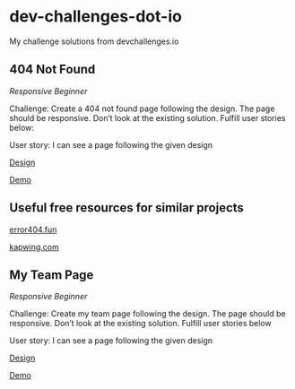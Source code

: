 # dev-challenges-dot-io

My challenge solutions from devchallenges.io

## 404 Not Found

_Responsive_ _Beginner_

Challenge: Create a 404 not found page following the design. The page should be responsive. Don’t look at the existing solution. Fulfill user stories below:

User story: I can see a page following the given design

[Design](https://www.figma.com/file/QeKWLNhB13zDjJzqR22TKE/404-page-challenge?node-id=0%3A1)

[Demo](https://404devchallenges.netlify.app/)

## Useful free resources for similar projects

[error404.fun](https://error404.fun/)

[kapwing.com](https://www.kapwing.com/404-illustrations)

## My Team Page

_Responsive_ _Beginner_

Challenge: Create my team page following the design. The page should be responsive. Don’t look at the existing solution. Fulfill user stories below

User story: I can see a page following the given design

[Design]()

[Demo]()
